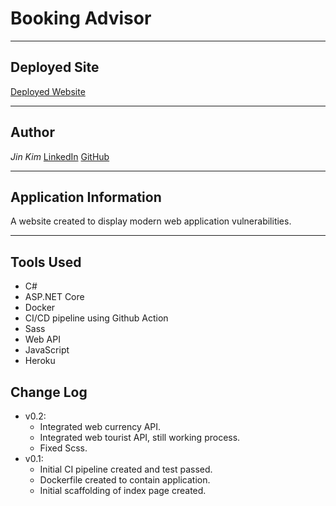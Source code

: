 # Booking Advisor
---
## Deployed Site
[Deployed Website](https://booking-advisor.herokuapp.com/)

---
## Author
*Jin Kim*
[LinkedIn](https://www.linkedin.com/in/jinkim808) 
[GitHub](https://www.github.com/jinwoov)

---
## Application Information

A website created to display modern web application vulnerabilities.

---
## Tools Used
- C#
- ASP.NET Core
- Docker
- CI/CD pipeline using Github Action
- Sass
- Web API
- JavaScript
- Heroku

## Change Log

- v0.2:
    - Integrated web currency API.
    - Integrated web tourist API, still working process.
    - Fixed Scss.
- v0.1:
    - Initial CI pipeline created and test passed.
    - Dockerfile created to contain application.
    - Initial scaffolding of index page created.
